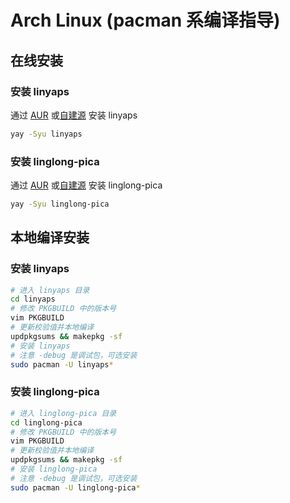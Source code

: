 # Arch Linux (pacman 系编译指导)

## 在线安装

### 安装 linyaps

通过 [AUR](https://aur.archlinux.org/packages/linyaps) 或[自建源](https://github.com/taotieren/aur-repo) 安装 linyaps

```bash
yay -Syu linyaps
```
### 安装 linglong-pica

通过 [AUR](https://aur.archlinux.org/packages/linglong-pica) 或[自建源](https://github.com/taotieren/aur-repo) 安装 linglong-pica

```bash
yay -Syu linglong-pica
```

## 本地编译安装

### 安装 linyaps

```bash
# 进入 linyaps 目录
cd linyaps
# 修改 PKGBUILD 中的版本号
vim PKGBUILD
# 更新校验值并本地编译
updpkgsums && makepkg -sf
# 安装 linyaps 
# 注意 -debug 是调试包，可选安装
sudo pacman -U linyaps*
```

### 安装 linglong-pica

```bash
# 进入 linglong-pica 目录
cd linglong-pica
# 修改 PKGBUILD 中的版本号
vim PKGBUILD
# 更新校验值并本地编译
updpkgsums && makepkg -sf
# 安装 linglong-pica 
# 注意 -debug 是调试包，可选安装
sudo pacman -U linglong-pica*
```

